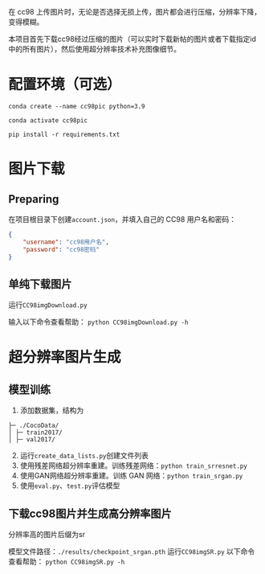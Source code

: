 在 cc98 上传图片时，无论是否选择无损上传，图片都会进行压缩，分辨率下降，变得模糊。

本项目首先下载cc98经过压缩的图片（可以实时下载新帖的图片或者下载指定id中的所有图片），然后使用超分辨率技术补充图像细节。

# 配置环境（可选）

`conda create --name cc98pic python=3.9`

`conda activate cc98pic`

`pip install -r requirements.txt`

# 图片下载
## Preparing
在项目根目录下创建`account.json`，并填入自己的 CC98 用户名和密码：
```json
{
    "username": "cc98用户名",
    "password": "cc98密码"
}
```

## 单纯下载图片
运行`CC98imgDownload.py`

输入以下命令查看帮助：
`python CC98imgDownload.py -h`

# 超分辨率图片生成
## 模型训练
1. 添加数据集，结构为
```
├─ ./CocoData/
│ ├─ train2017/
│ ├─ val2017/
```
2. 运行`create_data_lists.py`创建文件列表
3. 使用残差网络超分辨率重建。训练残差网络：`python train_srresnet.py`
4. 使用GAN网络超分辨率重建。训练 GAN 网络：`python train_srgan.py`
5. 使用`eval.py`、`test.py`评估模型

## 下载cc98图片并生成高分辨率图片
分辨率高的图片后缀为sr

模型文件路径：`./results/checkpoint_srgan.pth`
运行`CC98imgSR.py`
以下命令查看帮助：
`python CC98imgSR.py -h`